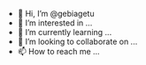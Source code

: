 - 👋 Hi, I’m @gebiagetu
- 👀 I’m interested in ...
- 🌱 I’m currently learning ...
- 💞️ I’m looking to collaborate on ...
- 📫 How to reach me ...

<!---
gebiagetu/gebiagetu is a ✨ special ✨ repository because its `README.md` (this file) appears on your GitHub profile.
You can click the Preview link to take a look at your changes.
--->
